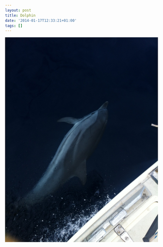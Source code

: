 ```yaml
---
layout: post
title: Dolphin
date: '2014-01-17T12:33:21+01:00'
tags: []
---
```

![Dolphin](/files/tumblr_mzjmrkk0661tq106bo1_1280.jpg)
